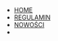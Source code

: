 <style>
    #theme {
        color: var(--base-color)
    }
    #theme:hover {
        cursor: pointer;
    }
    #theme {
        margin-left: 10px;
    }
</style>

- <a href="../">HOME</a>
- <a href="#/regulamin"></i>REGULAMIN</a> <!-- By using '#' in the URL we make sure page is not reladed. --> 
- <a href="#/nowosci">NOWOŚCI</a>
- <i id="theme" class="bi bi-toggle-off" onclick="toggleTheme(false)"></i>

<!-- Looks like scripts cannot be executed from within '_navbar.md' so here's a hacky solution to that. -->
<img onerror="updateThemeIcon()" src /></img>